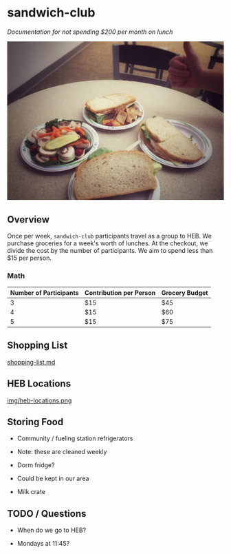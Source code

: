# sandwich-club
_Documentation for not spending $200 per month on lunch_

![2016-07-25-arc6789](./img/2016-07-25-arc6789.jpg)

## Overview
Once per week, `sandwich-club` participants travel as a group to HEB.  We purchase groceries for a week's worth of lunches.  At the checkout, we divide the cost by the number of participants.  We aim to spend less than $15 per person.

### Math
| Number of Participants | Contribution per Person | Grocery Budget |
|---|---|---|
| 3 | $15 | $45 |
| 4 | $15 | $60 |
| 5 | $15 | $75 |

## Shopping List
[shopping-list.md](shopping-list.md)

## HEB Locations
[img/heb-locations.png](img/heb-locations.png)

## Storing Food
* Community / fueling station refrigerators
- Note: these are cleaned weekly
* Dorm fridge?
- Could be kept in our area
* Milk crate

## TODO / Questions
* When do we go to HEB?
- Mondays at 11:45?
